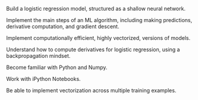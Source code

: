 Build a logistic regression model, structured as a shallow neural network.

Implement the main steps of an ML algorithm, including making predictions, derivative computation, and gradient descent.

Implement computationally efficient, highly vectorized, versions of models.

Understand how to compute derivatives for logistic regression, using a backpropagation mindset.

Become familiar with Python and Numpy.

Work with iPython Notebooks.

Be able to implement vectorization across multiple training examples.
